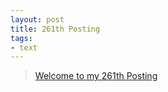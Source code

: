 ```yaml
---
layout: post
title: 261th Posting
tags: 
- text
---
```


> [Welcome to my 261th Posting](https://janghan-kor.tistory.com/1116)
